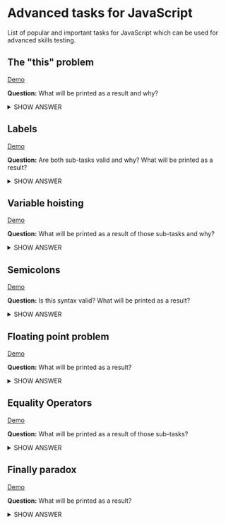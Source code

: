 # Advanced tasks for JavaScript
List of popular and important tasks for JavaScript which can be used for advanced skills testing.

## The "this" problem
[Demo](https://github.com/josefjadrny/advanced-tasks-javascript/blob/master/tasks/theThisProblem.js)

**Question:**
What will be printed as a result and why?
<details><summary>SHOW ANSWER</summary>
<p>

>Hi
>
>undefined

This (*=The context*) is a special keyword inside each function and its value depends on how the function was called. 
As a result, executed function is called with different context from setTimeout.

You can fix this by passing the right context with **bind**.
`setTimeout(test.echo.bind(test), 100)`

</p>
</details>

## Labels
[Demo](https://github.com/josefjadrny/advanced-tasks-javascript/blob/master/tasks/labels.js)

**Question:**
Are both sub-tasks valid and why? What will be printed as a result?

<details><summary>SHOW ANSWER</summary>
<p>

>Hi Josef
>
>Hi Josef

1. First sub-task, the easier one returns an object as a named constant, where is a function call as value of named key "test".  
1. Second sub-task is valid notation of labels in JavaScript. It is a reference which can be called by "continue" or "break".

</p>
</details>

## Variable hoisting
[Demo](https://github.com/josefjadrny/advanced-tasks-javascript/blob/master/tasks/varHoisting.js)

**Question:**
What will be printed as a result of those sub-tasks and why?

<details><summary>SHOW ANSWER</summary>
<p>

>undefined
>
>Hello!
>
>undefined
>
>Hello!

In JavaScript, declarations of variables (`var`) and functions are hoisted. That means those variables can be used before they are declared inside its scope (functional or global).
This is why this code works. When the variable is hoisted and used before declaration, it's value is `undefined`.

1. First sub-task is a typical example of variable hoisting when variable is declared later.  
1. Second sub-task is an ordinary output of declared and defined variable.  
1. Third sub-task is another example of hoisting in function scope when variable is redeclared in functional scope.  
1. Fourth sub-task is same as second. Global scope is not affected by redeclaring variable in function scope.

</p>
</details>

## Semicolons
[Demo](https://github.com/josefjadrny/advanced-tasks-javascript/blob/master/tasks/semicolons.js)

**Question:**
Is this syntax valid? What will be printed as a result?

<details><summary>SHOW ANSWER</summary>
<p>

No it is not valid.
>TypeError: Cannot read property 'Joe' of undefined

Semicolons may be omitted in most cases because a newline implies a semicolon. But as always, there are exceptions.
JavaScript does not assume a semicolon before square brackets. So code above is executed as a single statement (=_one-liner_) and results in Error.

</p>
</details>

## Floating point problem
[Demo](https://github.com/josefjadrny/advanced-tasks-javascript/blob/master/tasks/floatingPoint.js)

**Question:**
What will be printed as a result?

<details><summary>SHOW ANSWER</summary>
<p>

>true
>
>false

It's look like math does not work properly in Javascript, but this problem is related with how computers works and how numbers are stored.
Let's skip a deep computer science lesson, we can just say that computer's cannot accurately represent a number like 0.1, 0.2 or 0.3.
Those numbers are interpreted as their nearest number and this behavior can results in error.
In fact, result of second sub-task is: `0.30000000000000004`

</p>
</details>

## Equality Operators
[Demo](https://github.com/josefjadrny/advanced-tasks-javascript/blob/master/tasks/equalityOperator.js)

**Question:**
What will be printed as a result of those sub-tasks?

<details><summary>SHOW ANSWER</summary>
<p>

>false
>
>true
>
>false
>
>true
>
>false
>
>false

1. NaN is not equal to itself or anything else.
1. Null is a primitive but type of null is surprisingly an object. This is a known bug.
1. Primitives are compared by their value, objects are compared by their reference.
1. Null and undefined are considered equal to each other and to nothing else
1. Same as previous
1. Same as previous

</p>
</details>

## Finally paradox
[Demo](https://github.com/josefjadrny/advanced-tasks-javascript/blob/master/tasks/finally.js)

**Question:**
What will be printed as a result?
<details><summary>SHOW ANSWER</summary>
<p>

>Finally
>
>Second return

`finally` gets called always! Even when you catch only one kind of exception (not the global catch), then `finally` gets also called.

</p>
</details>
